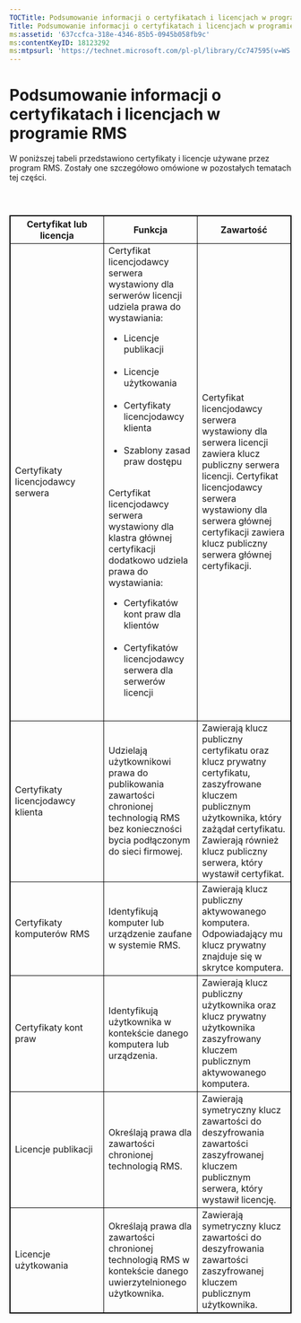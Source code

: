 ```yaml
---
TOCTitle: Podsumowanie informacji o certyfikatach i licencjach w programie RMS
Title: Podsumowanie informacji o certyfikatach i licencjach w programie RMS
ms:assetid: '637ccfca-318e-4346-85b5-0945b058fb9c'
ms:contentKeyID: 18123292
ms:mtpsurl: 'https://technet.microsoft.com/pl-pl/library/Cc747595(v=WS.10)'
---
```


Podsumowanie informacji o certyfikatach i licencjach w programie RMS
====================================================================

W poniższej tabeli przedstawiono certyfikaty i licencje używane przez program RMS. Zostały one szczegółowo omówione w pozostałych tematach tej części.

###  

 
<table style="border:1px solid black;">
<colgroup>
<col width="33%" />
<col width="33%" />
<col width="33%" />
</colgroup>
<thead>
<tr class="header">
<th style="border:1px solid black;" >Certyfikat lub licencja</th>
<th style="border:1px solid black;" >Funkcja</th>
<th style="border:1px solid black;" >Zawartość</th>
</tr>
</thead>
<tbody>
<tr class="odd">
<td style="border:1px solid black;">Certyfikaty licencjodawcy serwera</td>
<td style="border:1px solid black;">Certyfikat licencjodawcy serwera wystawiony dla serwerów licencji udziela prawa do wystawiania:
<ul>
<li>Licencje publikacji<br />
<br />
</li>
<li>Licencje użytkowania<br />
<br />
</li>
<li>Certyfikaty licencjodawcy klienta<br />
<br />
</li>
<li>Szablony zasad praw dostępu<br />
<br />
</li>
</ul>
Certyfikat licencjodawcy serwera wystawiony dla klastra głównej certyfikacji dodatkowo udziela prawa do wystawiania:
<ul>
<li>Certyfikatów kont praw dla klientów<br />
<br />
</li>
<li>Certyfikatów licencjodawcy serwera dla serwerów licencji<br />
<br />
</li>
</ul></td>
<td style="border:1px solid black;">Certyfikat licencjodawcy serwera wystawiony dla serwera licencji zawiera klucz publiczny serwera licencji.
Certyfikat licencjodawcy serwera wystawiony dla serwera głównej certyfikacji zawiera klucz publiczny serwera głównej certyfikacji.</td>
</tr>
<tr class="even">
<td style="border:1px solid black;">Certyfikaty licencjodawcy klienta</td>
<td style="border:1px solid black;">Udzielają użytkownikowi prawa do publikowania zawartości chronionej technologią RMS bez konieczności bycia podłączonym do sieci firmowej.</td>
<td style="border:1px solid black;">Zawierają klucz publiczny certyfikatu oraz klucz prywatny certyfikatu, zaszyfrowane kluczem publicznym użytkownika, który zażądał certyfikatu. Zawierają również klucz publiczny serwera, który wystawił certyfikat.</td>
</tr>
<tr class="odd">
<td style="border:1px solid black;">Certyfikaty komputerów RMS</td>
<td style="border:1px solid black;">Identyfikują komputer lub urządzenie zaufane w systemie RMS.</td>
<td style="border:1px solid black;">Zawierają klucz publiczny aktywowanego komputera. Odpowiadający mu klucz prywatny znajduje się w skrytce komputera.</td>
</tr>
<tr class="even">
<td style="border:1px solid black;">Certyfikaty kont praw</td>
<td style="border:1px solid black;">Identyfikują użytkownika w kontekście danego komputera lub urządzenia.</td>
<td style="border:1px solid black;">Zawierają klucz publiczny użytkownika oraz klucz prywatny użytkownika zaszyfrowany kluczem publicznym aktywowanego komputera.</td>
</tr>
<tr class="odd">
<td style="border:1px solid black;">Licencje publikacji</td>
<td style="border:1px solid black;">Określają prawa dla zawartości chronionej technologią RMS.</td>
<td style="border:1px solid black;">Zawierają symetryczny klucz zawartości do deszyfrowania zawartości zaszyfrowanej kluczem publicznym serwera, który wystawił licencję.</td>
</tr>
<tr class="even">
<td style="border:1px solid black;">Licencje użytkowania</td>
<td style="border:1px solid black;">Określają prawa dla zawartości chronionej technologią RMS w kontekście danego uwierzytelnionego użytkownika.</td>
<td style="border:1px solid black;">Zawierają symetryczny klucz zawartości do deszyfrowania zawartości zaszyfrowanej kluczem publicznym użytkownika.</td>
</tr>
</tbody>
</table>
